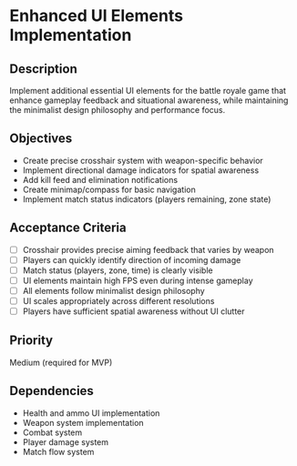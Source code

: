 # Enhanced UI Elements Implementation

## Description

Implement additional essential UI elements for the battle royale game that enhance gameplay feedback and situational awareness, while maintaining the minimalist design philosophy and performance focus.

## Objectives

- Create precise crosshair system with weapon-specific behavior
- Implement directional damage indicators for spatial awareness
- Add kill feed and elimination notifications
- Create minimap/compass for basic navigation
- Implement match status indicators (players remaining, zone state)

## Acceptance Criteria

- [ ] Crosshair provides precise aiming feedback that varies by weapon
- [ ] Players can quickly identify direction of incoming damage
- [ ] Match status (players, zone, time) is clearly visible
- [ ] UI elements maintain high FPS even during intense gameplay
- [ ] All elements follow minimalist design philosophy
- [ ] UI scales appropriately across different resolutions
- [ ] Players have sufficient spatial awareness without UI clutter

## Priority

Medium (required for MVP)

## Dependencies

- Health and ammo UI implementation
- Weapon system implementation
- Combat system
- Player damage system
- Match flow system
